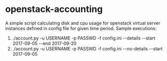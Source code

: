 # openstack-accounting
A simple script calculating disk and cpu usage for openstack virtual server instances defined in config file for given time period.
Sample executions:
1) ./account.py -u USERNAME -p PASSWD -f config.ini --details --start 2017-09-05 --end 2017-09-20
2) ./account.py -u USERNAME -p PASSWD -f config.ini --no-details --start 2017-09-05

